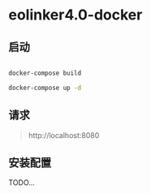 # eolinker4.0-docker

## 启动

```bash

docker-compose build

docker-compose up -d

```

## 请求

> http://localhost:8080

## 安装配置

TODO...
